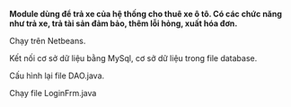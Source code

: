 **Module dùng để trả xe của hệ thống cho thuê xe ô tô. Có các chức năng như trả xe,  trả tài sản đảm bảo, thêm lỗi hỏng, xuất hóa đơn.**

Chạy trên Netbeans.

Kết nối cơ sở dữ liệu bằng MySql, cơ sở dữ liệu trong file database.

Cấu hình lại file DAO.java.

Chạy file LoginFrm.java
